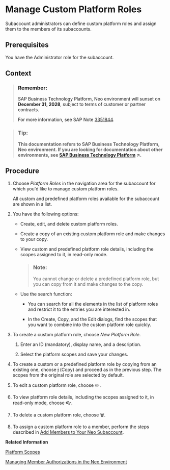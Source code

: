 <!-- loioede5f721e78e4d678c87c8a200c564ca -->

<link rel="stylesheet" type="text/css" href="../css/sap-icons.css"/>

# Manage Custom Platform Roles

Subaccount administrators can define custom platform roles and assign them to the members of its subaccounts.



<a name="loioede5f721e78e4d678c87c8a200c564ca__prereq_gdt_dr2_5db"/>

## Prerequisites

You have the Administrator role for the subaccount.



## Context

> ### Remember:  
> SAP Business Technology Platform, Neo environment will sunset on **December 31, 2028**, subject to terms of customer or partner contracts.
> 
> For more information, see SAP Note [3351844](https://launchpad.support.sap.com/#/notes/3351844).

> ### Tip:  
> **This documentation refers to SAP Business Technology Platform, Neo environment. If you are looking for documentation about other environments, see [SAP Business Technology Platform](https://help.sap.com/viewer/65de2977205c403bbc107264b8eccf4b/Cloud/en-US/6a2c1ab5a31b4ed9a2ce17a5329e1dd8.html "SAP Business Technology Platform (SAP BTP) is an integrated offering comprised of four technology portfolios: database and data management, application development and integration, analytics, and intelligent technologies. The platform offers users the ability to turn data into business value, compose end-to-end business processes, and build and extend SAP applications quickly.") :arrow_upper_right:.**



## Procedure

1.  Choose *Platform Roles* in the navigation area for the subaccount for which you'd like to manage custom platform roles.

    All custom and predefined platform roles available for the subaccount are shown in a list.

2.  You have the following options:

    -   Create, edit, and delete custom platform roles.
    -   Create a copy of an existing custom platform role and make changes to your copy.
    -   View custom and predefined platform role details, including the scopes assigned to it, in read-only mode.

        > ### Note:  
        > You cannot change or delete a predefined platform role, but you can copy from it and make changes to the copy.

    -   Use the search function:
        -   You can search for all the elements in the list of platform roles and restrict it to the entries you are interested in.

        -   In the Create, Copy, and the Edit dialogs, find the scopes that you want to combine into the custom platform role quickly.



3.  To create a custom platform role, choose *New Platform Role*.

    1.  Enter an ID \(mandatory\), display name, and a description.

    2.  Select the platform scopes and save your changes.


4.  To create a custom or a predefined platform role by copying from an existing one, choose <span class="SAP-icons"></span> \(Copy\) and proceed as in the previous step. The scopes from the original role are selected by default.

5.  To edit a custom platform role, choose :pencil2:.

6.  To view platform role details, including the scopes assigned to it, in read-only mode, choose :eyeglasses:.

7.  To delete a custom platform role, choose :wastebasket:.

8.  To assign a custom platform role to a member, perform the steps described in [Add Members to Your Neo Subaccount](add-members-to-your-neo-subaccount-a253570.md).


**Related Information**  


[Platform Scopes](platform-scopes-f226074.md "")

[Managing Member Authorizations in the Neo Environment](managing-member-authorizations-in-the-neo-environment-a1ab5c4.md "SAP BTP includes predefined platform roles that support the typical tasks performed by users when interacting with the platform. In addition, subaccount administrators can combine various scopes into a custom platform role that addresses their individual requirements.")

